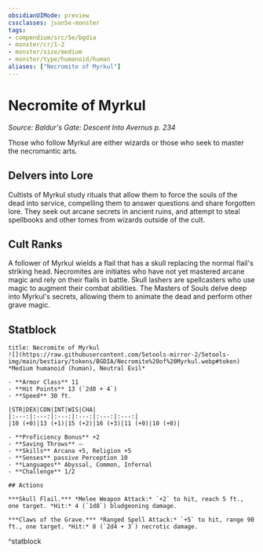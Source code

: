 ```yaml
---
obsidianUIMode: preview
cssclasses: json5e-monster
tags:
- compendium/src/5e/bgdia
- monster/cr/1-2
- monster/size/medium
- monster/type/humanoid/human
aliases: ["Necromite of Myrkul"]
---
```

# Necromite of Myrkul
*Source: Baldur's Gate: Descent Into Avernus p. 234*  

Those who follow Myrkul are either wizards or those who seek to master the necromantic arts.

## Delvers into Lore

Cultists of Myrkul study rituals that allow them to force the souls of the dead into service, compelling them to answer questions and share forgotten lore. They seek out arcane secrets in ancient ruins, and attempt to steal spellbooks and other tomes from wizards outside of the cult.

## Cult Ranks

A follower of Myrkul wields a flail that has a skull replacing the normal flail's striking head. Necromites are initiates who have not yet mastered arcane magic and rely on their flails in battle. Skull lashers are spellcasters who use magic to augment their combat abilities. The Masters of Souls delve deep into Myrkul's secrets, allowing them to animate the dead and perform other grave magic.

## Statblock

```ad-statblock
title: Necromite of Myrkul
![](https://raw.githubusercontent.com/5etools-mirror-2/5etools-img/main/bestiary/tokens/BGDIA/Necromite%20of%20Myrkul.webp#token)
*Medium humanoid (human), Neutral Evil*

- **Armor Class** 11
- **Hit Points** 13 (`2d8 + 4`)
- **Speed** 30 ft.

|STR|DEX|CON|INT|WIS|CHA|
|:---:|:---:|:---:|:---:|:---:|:---:|
|10 (+0)|13 (+1)|15 (+2)|16 (+3)|11 (+0)|10 (+0)|

- **Proficiency Bonus** +2
- **Saving Throws** ⏤
- **Skills** Arcana +5, Religion +5
- **Senses** passive Perception 10
- **Languages** Abyssal, Common, Infernal
- **Challenge** 1/2

## Actions

***Skull Flail.*** *Melee Weapon Attack:* `+2` to hit, reach 5 ft., one target. *Hit:* 4 (`1d8`) bludgeoning damage.

***Claws of the Grave.*** *Ranged Spell Attack:* `+5` to hit, range 90 ft., one target. *Hit:* 8 (`2d4 + 3`) necrotic damage.
```
^statblock